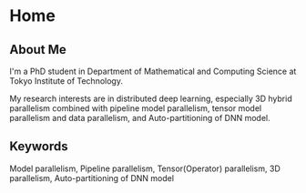 # Home

## About Me

I'm a PhD student in Department of Mathematical and Computing Science at Tokyo Institute of Technology.

My research interests are in distributed deep learning, especially 3D hybrid parallelism combined with pipeline model parallelism, tensor model parallelism and data parallelism, and Auto-partitioning of DNN model.

## Keywords

Model parallelism, Pipeline parallelism, Tensor(Operator) parallelism, 3D parallelism, Auto-partitioning of DNN model
